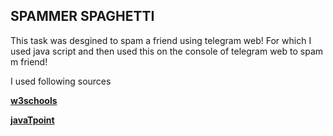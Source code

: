 
## SPAMMER SPAGHETTI

This task was desgined to spam a friend using telegram web! For which I used java script and then used this on the console of telegram web to spam m friend!

I used following sources 

[**w3schools**](https://www.w3schools.com/js/js_htmldom_document.asp)

[**javaTpoint**](https://www.javatpoint.com/what-is-vanilla-javascript)
